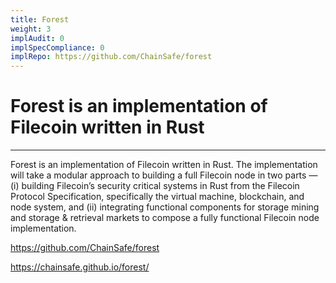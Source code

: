 ```yaml
---
title: Forest 
weight: 3
implAudit: 0
implSpecCompliance: 0
implRepo: https://github.com/ChainSafe/forest
---
```


# Forest is an implementation of Filecoin written in Rust
---

Forest is an implementation of Filecoin written in Rust. The implementation will take a modular approach to building a full Filecoin node in two parts — (i) building Filecoin’s security critical systems in Rust from the Filecoin Protocol Specification, specifically the virtual machine, blockchain, and node system, and (ii) integrating functional components for storage mining and storage & retrieval markets to compose a fully functional Filecoin node implementation.

https://github.com/ChainSafe/forest

https://chainsafe.github.io/forest/